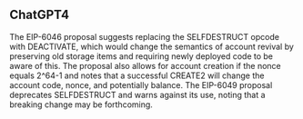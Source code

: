 ## ChatGPT4

The EIP-6046 proposal suggests replacing the SELFDESTRUCT opcode with DEACTIVATE, which would change the semantics of account revival by preserving old storage items and requiring newly deployed code to be aware of this. The proposal also allows for account creation if the nonce equals 2^64-1 and notes that a successful CREATE2 will change the account code, nonce, and potentially balance. The EIP-6049 proposal deprecates SELFDESTRUCT and warns against its use, noting that a breaking change may be forthcoming.
